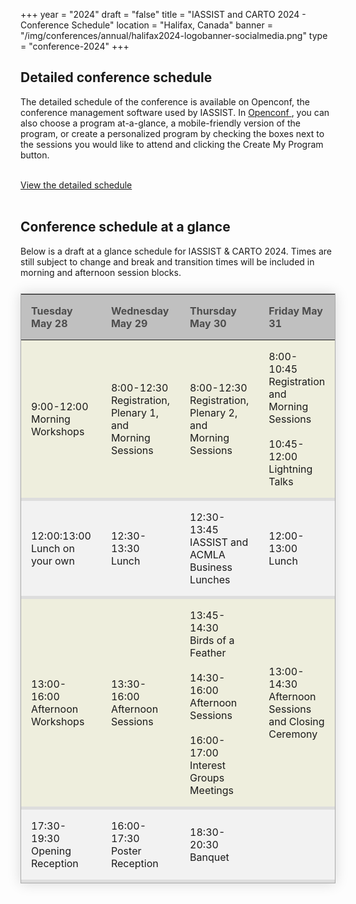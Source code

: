 +++
year = "2024"
draft = "false"
title = "IASSIST and CARTO 2024 - Conference Schedule"
location = "Halifax, Canada"
banner = "/img/conferences/annual/halifax2024-logobanner-socialmedia.png"
type = "conference-2024"
+++

## Detailed conference schedule

The detailed schedule of the conference is available on Openconf, the conference management software used by IASSIST. In [Openconf <span class="fas fa-external-link-alt"></span>](https://www.openconf.org/iassist2024/openconf.php), you can also choose a program at-a-glance, a mobile-friendly version of the program, or create a personalized program by checking the boxes next to the sessions you would like to attend and clicking the Create My Program button.

<br />
  <a class="btn btn-template-main" href="https://www.openconf.org/iassist2024/modules/request.php?module=oc_program&action=program.php&p=program" target="_blank" >View the detailed schedule <span class="fas fa-external-link-alt"></span></a>
<br /><br />

## Conference schedule at a glance

Below is a draft at a glance schedule for IASSIST & CARTO 2024. Times are still subject to change and break and transition times will be included in morning and afternoon session blocks.

<!--
Tuesday May 28|Wednesday May 29|Thursday May 30|Friday May 31|
---|---|---|---|
Morning Workshops (9:00-12:00)|Registration, Plenary, and Morning Sessions (8:00-12:30)|Registration, Plenary, and Morning Sessions (8:00-12:30)|Registration and Morning Sessions (8:00-12:30)|
   |   |   |   |
   |   |   |   |
Lunch on Your Own (12:00 - 13:00)|Lunch (12:30-13:30)|IASSIST and ACMLA Business Lunches (12:30-13:45)|Lunch (12:30 - 13:30)|
   |   |   |   |
   |   |   |   |
Afternoon Workshops (13:00 - 16:00)|Afternoon Sessions (13:30 - 16:00)|Birds of a Feather (13:45 - 14:30) and Afternoon Sessions (14:30 - 17:00)|Lightning Talks and Closing Ceremony (13:30 - 15:00)|
   |   |   |   |
   |   |   |   |
Opening Reception (17:30)|Poster Reception (16:00- 17:30)|Banquet (18:30 - 21:00)||
-->

<style>
  table.schedule {
    border-collapse: collapse;
    margin: 25px 0;
	border: 1px solid #aaa;
    box-shadow: 0 0 20px rgba(0, 0, 0, 0.15);
    background-color:#eed;
    width:100%;
    table-layout:fixed;
    }
  table.schedule thead th {
    background-color: silver; 
	padding: 1em;
	text-align: left;
	color: #4d4d4d;
	}
  table.schedule tbody tr {
    border-bottom: 5px solid #ddd;
	}
  table.schedule tbody tr:nth-child(even) {
    background-color: #f2f2f2;
	}
  table.schedule tbody td {
    padding: 1em;
    }
  table.schedule tbody tr.active-row {
    font-weight: bold;
	}
</style>

<table class="schedule">
<thead>
	<tr>
	  <th>Tuesday May 28</th>
	  <th>Wednesday May 29</th>
	  <th>Thursday May 30</th>
	  <th>Friday May 31</th>
	</tr>
</thead>
<tbody><!--
	<tr>
	  <td></td>
	  <td>8:00-12:30<br />Registration, Plenary, and Morning Sessions</td>
	  <td>8:00-12:30<br />Registration, Plenary, and Morning Sessions</td>
	  <td>8:00-12:30<br />Registration and Morning Sessions</td>
	</tr>-->
	<tr>
	  <td>9:00-12:00<br />Morning Workshops</td>
	  <td>8:00-12:30<br />Registration, Plenary 1, and Morning Sessions</td>
	  <td>8:00-12:30<br />Registration, Plenary 2, and Morning Sessions</td>
	  <td>8:00-10:45<br />Registration and Morning Sessions<br /><br />10:45-12:00<br />Lightning Talks</td>
	</tr>
	<tr>
	  <td>12:00:13:00<br />Lunch on your own</td>
	  <td>12:30-13:30<br />Lunch</td>
	  <td>12:30-13:45<br />IASSIST and ACMLA Business Lunches</td>
	  <td>12:00-13:00<br />Lunch</td>
	</tr>
	<tr>
	  <td>13:00-16:00<br />Afternoon Workshops</td>
	  <td>13:30-16:00<br />Afternoon Sessions</td>
	  <td>13:45-14:30<br />Birds of a Feather<br /><br />14:30-16:00<br />Afternoon Sessions<br /><br />16:00-17:00<br />Interest Groups Meetings</td>
	  <td>13:00-14:30<br />Afternoon Sessions and Closing Ceremony</td>
	</tr>
	<tr>
	  <td>17:30-19:30<br />Opening Reception</td>
	  <td>16:00-17:30<br />Poster Reception</td>
	  <td>18:30-20:30<br />Banquet</td>
	  <td></td>
	</tr>
</tbody>
</table>



<!---
Monday|Tuesday|Wednesday|Thursday|Friday|
---|---|---|---|---|
IASSIST Administrative Meeting|Workshops|Plenary|Plenary|Sessions|
|||Sessions|Sessions|
Lunch on your own|Lunch on your own|Lunch|Lunch & IASSIST Business meeting|Lunch
||Workshops|Poster session|Sessions|Wrapup|
IASSIST Administrative Meeting|Interest Group Discussions|Sessions|Sessions||
||Reception||Banquet||
-->
